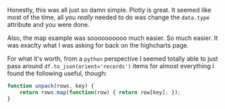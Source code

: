 Honestly, this was all just so damn simple. Plotly is great. It seemed like most of the time, all you *really* needed to do was change the `data.type` attribute and you were done.

Also, the map example was soooooooooo much easier. So much easier. It was exaclty what I was asking for back on the highcharts page.

For what it's worth, from a `python` perspective I seemed totally able to just pass around `df.to_json(orient='records')` items for almost everything I found the following useful, though:

``` javascript
function unpack(rows, key) {
    return rows.map(function(row) { return row[key]; });
}
```
